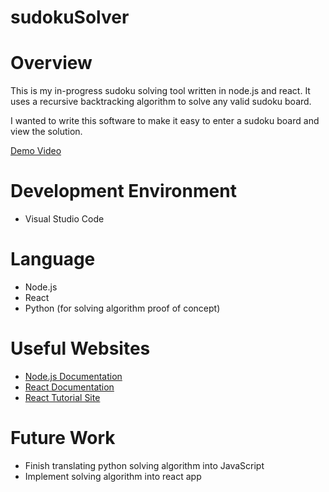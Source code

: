 # sudokuSolver

# Overview

This is my in-progress sudoku solving tool written in node.js and react. It uses a recursive backtracking algorithm to solve any valid sudoku board.  

I wanted to write this software to make it easy to enter a sudoku board and view the solution.

[Demo Video](https://youtu.be/VUZfyhl8hSg)

# Development Environment

* Visual Studio Code

# Language

* Node.js
* React
* Python (for solving algorithm proof of concept)

# Useful Websites

* [Node.js Documentation](https://nodejs.org/en/docs/)
* [React Documentation](https://reactjs.org/docs/getting-started.html)
* [React Tutorial Site](https://react-tutorial.app/)

# Future Work

* Finish translating python solving algorithm into JavaScript
* Implement solving algorithm into react app
